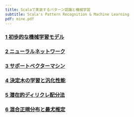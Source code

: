 ```yaml
---
title: Scalaで実装するパターン認識と機械学習
subtitle: Scala's Pattern Recognition & Machine Learning
pdf: mine.pdf
---
```

### [1 初歩的な機械学習モデル](https://zenn.dev/nextzlog/articles/mine-chapter1)
### [2 ニューラルネットワーク](https://zenn.dev/nextzlog/articles/mine-chapter2)
### [3 サポートベクターマシン](https://zenn.dev/nextzlog/articles/mine-chapter3)
### [4 決定木の学習と汎化性能](https://zenn.dev/nextzlog/articles/mine-chapter4)
### [5 潜在的ディリクレ配分法](https://zenn.dev/nextzlog/articles/mine-chapter5)
### [6 混合正規分布と最尤推定](https://zenn.dev/nextzlog/articles/mine-chapter6)
